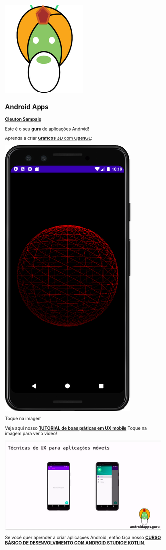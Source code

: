 ![](./images/androidapps.guru.logo.png)

## Android Apps

[**Cleuton Sampaio**](https://github.com/cleuton)

Este é o seu **guru** de aplicações Android!

Aprenda a criar [**Gráficos 3D** com **OpenGL**](./gl_kotlin/README.md): 

[![](./images/f01-app.png)](./gl_kotlin/README.md)

Toque na imagem

Veja aqui nosso [**TUTORIAL de boas práticas em UX mobile**](https://youtu.be/TrqP6W381Ok) Toque na imagem para ver o vídeo!

[![](./images/boas-praticas.png)](https://youtu.be/TrqP6W381Ok)

Se você quer aprender a criar aplicações Android, então faça nosso [**CURSO BÁSICO DE DESENVOLVIMENTO COM ANDROID STUDIO E KOTLIN**](./cursobasico).